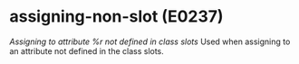 # assigning-non-slot (E0237)
*Assigning to attribute %r not defined in class slots* Used when
assigning to an attribute not defined in the class slots.

